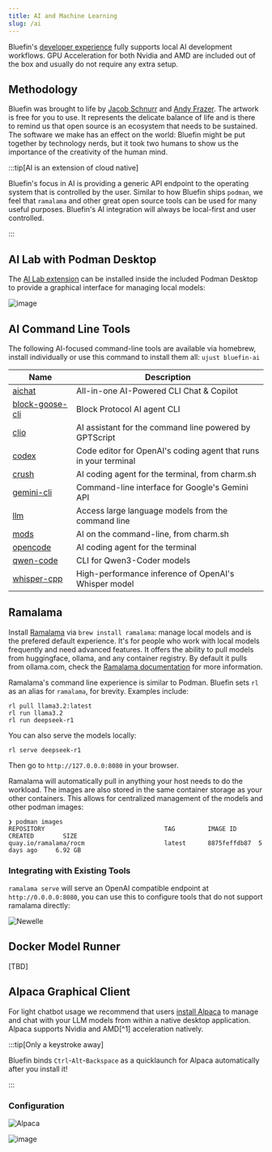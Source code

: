 ```yaml
---
title: AI and Machine Learning
slug: /ai
---
```


Bluefin's [developer experience](/bluefin-dx) fully supports local AI development workflows. GPU Acceleration for both Nvidia and AMD are included out of the box and usually do not require any extra setup.

## Methodology

Bluefin was brought to life by [Jacob Schnurr](https://www.etsy.com/shop/JSchnurrCommissions) and [Andy Frazer](https://www.etsy.com/uk/shop/dragonsofwales). The artwork is free for you to use. It represents the delicate balance of life and is there to remind us that open source is an ecosystem that needs to be sustained. The software we make has an effect on the world: Bluefin might be put together by technology nerds, but it took two humans to show us the importance of the creativity of the human mind.

:::tip[AI is an extension of cloud native]

Bluefin's focus in AI is providing a generic API endpoint to the operating system that is controlled by the user. Similar to how Bluefin ships `podman`, we feel that `ramalama` and other great open source tools can be used for many useful purposes. Bluefin's AI integration will always be local-first and user controlled.

:::

## AI Lab with Podman Desktop

The [AI Lab extension](https://developers.redhat.com/products/podman-desktop/podman-ai-lab) can be installed inside the included Podman Desktop to provide a graphical interface for managing local models:

![image](https://github.com/user-attachments/assets/e5557952-3e62-499e-93a9-934c4d452be0)

## AI Command Line Tools

The following AI-focused command-line tools are available via homebrew, install individually or use this command to install them all: `ujust bluefin-ai`

| Name                                                                    | Description                                                      |
| ----------------------------------------------------------------------- | ---------------------------------------------------------------- |
| [aichat](https://formulae.brew.sh/formula/aichat)                       | All-in-one AI-Powered CLI Chat & Copilot                         |
| [block-goose-cli](https://formulae.brew.sh/formula/block-goose-cli)     | Block Protocol AI agent CLI                                      |
| [clio](https://formulae.brew.sh/formula/clio)                           | AI assistant for the command line powered by GPTScript           |
| [codex](https://formulae.brew.sh/cask/codex)                            | Code editor for OpenAI's coding agent that runs in your terminal |
| [crush](https://formulae.brew.sh/formula/crush)                         | AI coding agent for the terminal, from charm.sh                  |
| [gemini-cli](https://formulae.brew.sh/formula/gemini-cli)               | Command-line interface for Google's Gemini API                   |
| [llm](https://formulae.brew.sh/formula/llm)                             | Access large language models from the command line               |
| [mods](https://formulae.brew.sh/formula/mods)                           | AI on the command-line, from charm.sh                            |
| [opencode](https://formulae.brew.sh/formula/opencode)                   | AI coding agent for the terminal                                 |
| [qwen-code](https://formulae.brew.sh/formula/qwen-code)                 | CLI for Qwen3-Coder models                                       |
| [whisper-cpp](https://formulae.brew.sh/formula/whisper-cpp)             | High-performance inference of OpenAI's Whisper model             |

## Ramalama

Install [Ramalama](https://github.com/containers/ramalama) via `brew install ramalama`: manage local models and is the prefered default experience. It's for people who work with local models frequently and need advanced features. It offers the ability to pull models from huggingface, ollama, and any container registry. By default it pulls from ollama.com, check the [Ramalama documentation](https://github.com/containers/ramalama/tree/main/docs) for more information.

Ramalama's command line experience is similar to Podman. Bluefin sets `rl` as an alias for `ramalama`, for brevity. Examples include:

```
rl pull llama3.2:latest
rl run llama3.2
rl run deepseek-r1
```

You can also serve the models locally:

```
rl serve deepseek-r1
```

Then go to `http://127.0.0.0:8080` in your browser.

Ramalama will automatically pull in anything your host needs to do the workload. The images are also stored in the same container storage as your other containers. This allows for centralized management of the models and other podman images:

```
❯ podman images
REPOSITORY                                 TAG         IMAGE ID      CREATED        SIZE
quay.io/ramalama/rocm                      latest      8875feffdb87  5 days ago     6.92 GB
```

### Integrating with Existing Tools

`ramalama serve` will serve an OpenAI compatible endpoint at `http://0.0.0.0:8080`, you can use this to configure tools that do not support ramalama directly:

![Newelle](https://github.com/user-attachments/assets/ff079ed5-43af-48fb-8e7b-e5b9446b3bfe)

## Docker Model Runner

[TBD]

## Alpaca Graphical Client

For light chatbot usage we recommend that users [install Alpaca](https://flathub.org/apps/com.jeffser.Alpaca) to manage and chat with your LLM models from within a native desktop application. Alpaca supports Nvidia and AMD[^1] acceleration natively.

:::tip[Only a keystroke away]

Bluefin binds `Ctrl`-`Alt`-`Backspace` as a quicklaunch for Alpaca automatically after you install it!

:::

### Configuration

![Alpaca](https://github.com/user-attachments/assets/104c5263-5d34-497a-b986-93bb0a41c23e)

![image](https://github.com/user-attachments/assets/9fd38164-e2a9-4da1-9bcd-29e0e7add071)
